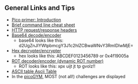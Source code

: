 ## General Links and Tips

* [Pico primer: Introduction](https://primer.picoctf.com/)
* [Brief command line cheat sheet](https://www.git-tower.com/blog/command-line-cheat-sheet/)
* [HTTP request/response headers](https://en.wikipedia.org/wiki/List_of_HTTP_header_fields) 
* [Base64 decode/encoder](https://www.base64decode.org/)
  * base64 looks like this: d2UgZnJlYWtpbmcgY3J1c2hlZCBwaWNvY3RmIDIwMjE=
* [Hex decrypter/encrypter](https://www.convertstring.com/EncodeDecode/HexDecode)
  * hex looks like this: ABCDEF0123456789 or 0x4f19005a
* [ROT decoder/encoder (dynamic ROT number)](https://rot13.com/)
  * ROT looks like this: xpx uijt jt tp gvolz!! 
* [ASCII table Ascii Table](http://www.asciitable.com/)
* In the [picoGYM](https://play.picoctf.org/practice), MOST (not all!) challenges are displayed
